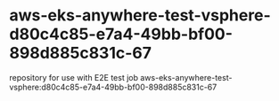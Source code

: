 # aws-eks-anywhere-test-vsphere-d80c4c85-e7a4-49bb-bf00-898d885c831c-67
repository for use with E2E test job aws-eks-anywhere-test-vsphere:d80c4c85-e7a4-49bb-bf00-898d885c831c-67
